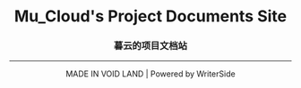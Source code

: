<h1 align="center">Mu_Cloud's Project Documents Site</h1>
<h3 align="center">暮云的项目文档站</h3>

---
<p align="center">MADE IN VOID LAND | Powered by WriterSide</p>